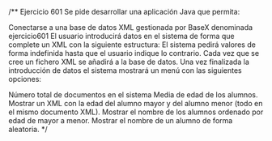 /**
Ejercicio 601
Se pide desarrollar una aplicación Java que permita:

Conectarse a una base de datos XML gestionada por BaseX denominada ejercicio601
El usuario introducirá datos en el sistema de forma que complete un XML con la siguiente estructura:
<alumno>
  <nombre></nombre>
  <apellidos></apellidos>
  <edad></edad>
  <correo></correo>
</alumno>
El sistema pedirá valores de forma indefinida hasta que el usuario indique lo contrario.
Cada vez que se cree un fichero XML se añadirá a la base de datos.
Una vez finalizada la introducción de datos el sistema mostrará un menú con las siguientes opciones:

Número total de documentos en el sistema
Media de edad de los alumnos.
Mostrar un XML con la edad del alumno mayor y del alumno menor (todo en el mismo documento XML).
Mostrar el nombre de los alumnos ordenado por edad de mayor a menor.
Mostrar el nombre de un alumno de forma aleatoria.
*/
